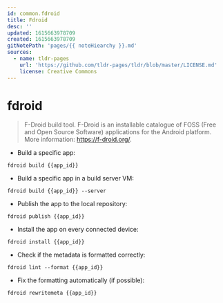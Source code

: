 ```yaml
---
id: common.fdroid
title: Fdroid
desc: ''
updated: 1615663978709
created: 1615663978709
gitNotePath: 'pages/{{ noteHiearchy }}.md'
sources:
  - name: tldr-pages
    url: 'https://github.com/tldr-pages/tldr/blob/master/LICENSE.md'
    license: Creative Commons
---
```

# fdroid

> F-Droid build tool.
> F-Droid is an installable catalogue of FOSS (Free and Open Source Software) applications for the Android platform.
> More information: <https://f-droid.org/>.

- Build a specific app:

`fdroid build {{app_id}}`

- Build a specific app in a build server VM:

`fdroid build {{app_id}} --server`

- Publish the app to the local repository:

`fdroid publish {{app_id}}`

- Install the app on every connected device:

`fdroid install {{app_id}}`

- Check if the metadata is formatted correctly:

`fdroid lint --format {{app_id}}`

- Fix the formatting automatically (if possible):

`fdroid rewritemeta {{app_id}}`

